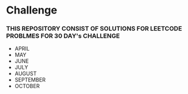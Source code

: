 # Challenge

### THIS REPOSITORY CONSIST OF SOLUTIONS FOR LEETCODE PROBLMES FOR 30 DAY's CHALLENGE

- APRIL
- MAY
- JUNE
- JULY
- AUGUST
- SEPTEMBER
- OCTOBER
